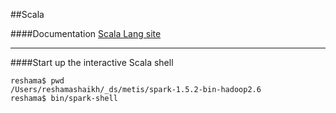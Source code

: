 ##Scala


####Documentation
[Scala Lang site](http://www.scala-lang.org/documentation/)

---

####Start up the interactive Scala shell
```
reshama$ pwd
/Users/reshamashaikh/_ds/metis/spark-1.5.2-bin-hadoop2.6
reshama$ bin/spark-shell
```

